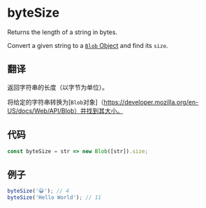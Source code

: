 # byteSize

Returns the length of a string in bytes.

Convert a given string to a [`Blob` Object](https://developer.mozilla.org/en-US/docs/Web/API/Blob) and find its `size`.

## 翻译

返回字符串的长度（以字节为单位）。

将给定的字符串转换为[`Blob`对象]（https://developer.mozilla.org/en-US/docs/Web/API/Blob）并找到其大小。

## 代码

```js
const byteSize = str => new Blob([str]).size;
```

## 例子

```js
byteSize('😀'); // 4
byteSize('Hello World'); // 11
```
